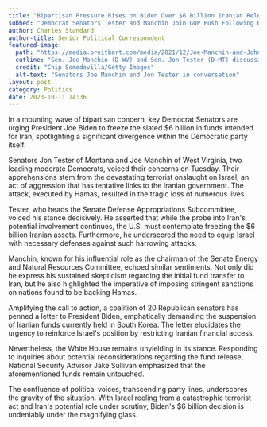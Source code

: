 ```yaml
---
title: "Bipartisan Pressure Rises on Biden Over $6 Billion Iranian Release"
subhed: "Democrat Senators Tester and Manchin Join GOP Push Following Hamas Attack on Israel"
author: Charles Standard
author-title: Senior Political Correspondent
featured-image: 
  path: "https://media.breitbart.com/media/2021/12/Joe-Manchin-and-John-Tester-640x480.jpg"
  cutline: "Sen. Joe Manchin (D-WV) and Sen. Jon Tester (D-MT) discussing policy matters"
  credit: "Chip Somodevilla/Getty Images"
  alt-text: "Senators Joe Manchin and Jon Tester in conversation"
layout: post
category: Politics
date: 2023-10-11 14:36
---
```


In a mounting wave of bipartisan concern, key Democrat Senators are urging President Joe Biden to freeze the slated $6 billion in funds intended for Iran, spotlighting a significant divergence within the Democratic party itself.

Senators Jon Tester of Montana and Joe Manchin of West Virginia, two leading moderate Democrats, voiced their concerns on Tuesday. Their apprehensions stem from the devastating terrorist onslaught on Israel, an act of aggression that has tentative links to the Iranian government. The attack, executed by Hamas, resulted in the tragic loss of numerous lives.

Tester, who heads the Senate Defense Appropriations Subcommittee, voiced his stance decisively. He asserted that while the probe into Iran's potential involvement continues, the U.S. must contemplate freezing the $6 billion Iranian assets. Furthermore, he underscored the need to equip Israel with necessary defenses against such harrowing attacks.

Manchin, known for his influential role as the chairman of the Senate Energy and Natural Resources Committee, echoed similar sentiments. Not only did he express his sustained skepticism regarding the initial fund transfer to Iran, but he also highlighted the imperative of imposing stringent sanctions on nations found to be backing Hamas.

Amplifying the call to action, a coalition of 20 Republican senators has penned a letter to President Biden, emphatically demanding the suspension of Iranian funds currently held in South Korea. The letter elucidates the urgency to reinforce Israel's position by restricting Iranian financial access.

Nevertheless, the White House remains unyielding in its stance. Responding to inquiries about potential reconsiderations regarding the fund release, National Security Advisor Jake Sullivan emphasized that the aforementioned funds remain untouched.

The confluence of political voices, transcending party lines, underscores the gravity of the situation. With Israel reeling from a catastrophic terrorist act and Iran's potential role under scrutiny, Biden's $6 billion decision is undeniably under the magnifying glass.
